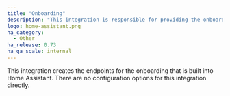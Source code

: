 ```yaml
---
title: "Onboarding"
description: "This integration is responsible for providing the onboarding endpoints."
logo: home-assistant.png
ha_category:
  - Other
ha_release: 0.73
ha_qa_scale: internal
---
```


This integration creates the endpoints for the onboarding that is built into Home Assistant. There are no configuration options for this integration directly.
